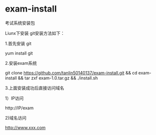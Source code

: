 # exam-install
考试系统安装包

Liunx下安装 git安装方法如下：

1.首先安装 git 

yum install git

2.安装exam系统 

git clone https://github.com/tanlin50140137/exam-install.git && cd exam-install && tar zxf exam-1.0.tar.gz && ./install.sh

3.上面安装成功后直接访问域名

1）IP访问

http://IP/exam

2)域名访问

http://www.xxx.com
